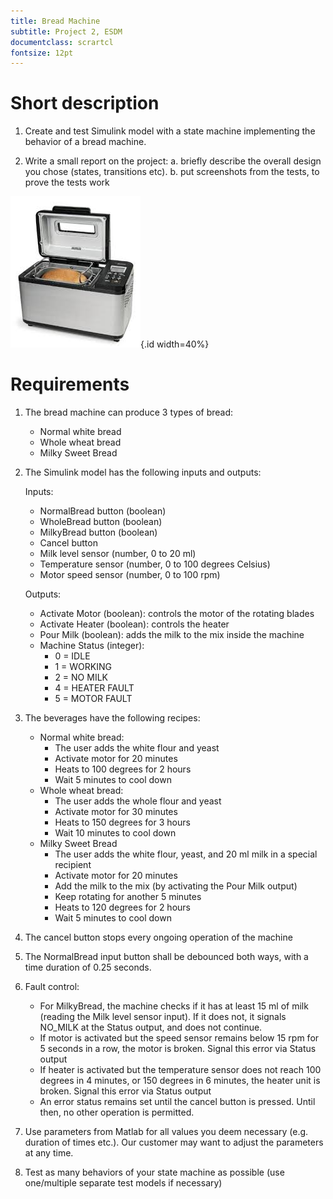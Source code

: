 ```yaml
---
title: Bread Machine
subtitle: Project 2, ESDM
documentclass: scrartcl
fontsize: 12pt
---
```


# Short description

1. Create and test Simulink model with a state machine implementing the behavior of a bread machine.

2. Write a small report on the project:
   a. briefly describe the overall design you chose (states, transitions etc).
   b. put screenshots from the tests, to prove the tests work
   
![Bread Machine](img/BreadMachine.jpg){.id width=40%}

# Requirements

1. The bread machine can produce 3 types of bread:
   - Normal white bread
   - Whole wheat bread
   - Milky Sweet Bread

2. The Simulink model has the following inputs and outputs:
    
    Inputs:
    - NormalBread button (boolean)
    - WholeBread button (boolean)
    - MilkyBread button (boolean)
    - Cancel button    
    - Milk level sensor (number, 0 to 20 ml)
    - Temperature sensor (number, 0 to 100 degrees Celsius)
    - Motor speed sensor (number, 0 to 100 rpm)

    Outputs:
    - Activate Motor (boolean): controls the motor of the rotating blades
    - Activate Heater (boolean): controls the heater 
	- Pour Milk (boolean): adds the milk to the mix inside the machine
    - Machine Status (integer):
        - 0 = IDLE
        - 1 = WORKING
        - 2 = NO MILK
        - 4 = HEATER FAULT
        - 5 = MOTOR FAULT

3. The beverages have the following recipes:
   - Normal white bread: 
	   - The user adds the white flour and yeast
       - Activate motor for 20 minutes
       - Heats to 100 degrees for 2 hours
	   - Wait 5 minutes to cool down
   - Whole wheat bread: 
	   - The user adds the whole flour and yeast
       - Activate motor for 30 minutes
       - Heats to 150 degrees for 3 hours
	   - Wait 10 minutes to cool down
   - Milky Sweet Bread
	   - The user adds the white flour, yeast, and 20 ml milk in a special recipient
       - Activate motor for 20 minutes
	   - Add the milk to the mix (by activating the Pour Milk output)
	   - Keep rotating for another 5 minutes
       - Heats to 120 degrees for 2 hours
	   - Wait 5 minutes to cool down

4. The cancel button stops every ongoing operation of the machine

4. The NormalBread input button shall be debounced both ways, with a time duration of 0.25 seconds.

4. Fault control:
	- For MilkyBread, the machine checks if it has at least 15 ml of milk (reading the Milk level sensor input). If it does not, it signals NO_MILK at the Status output, and does not continue.
    - If motor is activated but the speed sensor remains below 15 rpm for 5 seconds in a row, the motor is broken. Signal this error via Status output
    - If heater is activated but the temperature sensor does not reach 100 degrees in 4 minutes, or 150 degrees in 6 minutes, the heater unit is broken. Signal this error via Status output
    - An error status remains set until the cancel button is pressed. Until then, no other operation is permitted.
    
5. Use parameters from Matlab for all values you deem necessary (e.g. duration of times etc.).
Our customer may want to adjust the parameters at any time.

6. Test as many behaviors of your state machine as possible (use one/multiple separate test models if necessary)
